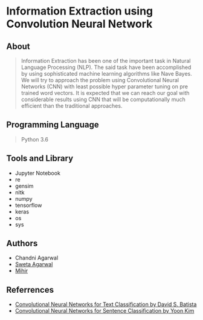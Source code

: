 # Information Extraction using Convolution Neural Network

## About
> Information Extraction has been one of the important task in Natural Language Processing (NLP).
The said task have been accomplished by using sophisticated machine learning algorithms like Nave Bayes.
We will try to approach the problem using Convolutional Neural Networks (CNN) with least possible hyper parameter tuning on pre trained word vectors.
It is expected that we can reach our goal with considerable results using CNN that will be computationally much efficient than the traditional approaches.

## Programming Language
> Python 3.6

## Tools and Library
- Jupyter Notebook
- re
- gensim
- nltk
- numpy
- tensorflow
- keras
- os
- sys

## Authors
- Chandni Agarwal
- [Sweta Agarwal](https://github.com/sweta96)
- [Mihir](https://github.com/mihir)

## Referrences
- [Convolutional Neural Networks for Text Classification by David S. Batista](http://www.davidsbatista.net/blog/2018/03/31/SentenceClassificationConvNets/)
- [Convolutional Neural Networks for Sentence Classification by Yoon Kim](https://www.aclweb.org/anthology/D14-1181.pdf)
